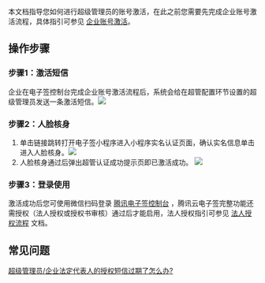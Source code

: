 本文档指导您如何进行超级管理员的账号激活，在此之前您需要先完成企业账号激活流程，具体指引可参见 [企业账号激活](https://cloud.tencent.com/document/product/1420/58760)。

## 操作步骤

### 步骤1：激活短信

企业在电子签控制台完成企业账号激活流程后，系统会给在超管配置环节设置的超级管理员发送一条激活短信。![](https://main.qcloudimg.com/raw/6df79f40146bf389f383d30accf43744.png)

### 步骤2：人脸核身

1. 单击链接跳转打开电子签小程序进入小程序实名认证页面，确认实名信息单击进入人脸核身。![](https://main.qcloudimg.com/raw/676131323c2b6fa7798500fa19c37384.png)
2. 人脸核身通过后弹出超管认证成功提示页即已激活成功。 ![](https://main.qcloudimg.com/raw/3824d0adc7e6486859748525b90a262e.png)

### 步骤3：登录使用

激活成功后您可使用微信扫码登录 [腾讯电子签控制台](https://ess.tencent.com/) ，腾讯云电子签完整功能还需授权（法人授权或授权书审核）通过后才能启用，法人授权指引可参见 [法人授权流程](https://cloud.tencent.com/document/product/1420/58762) 文档。 [](https://main.qcloudimg.com/raw/1d4862e2b40d30de66d498edf4d139ec.png)

## 常见问题

[超级管理员/企业法定代表人的授权短信过期了怎么办?](https://cloud.tencent.com/document/product/1420/58765#Q8)
